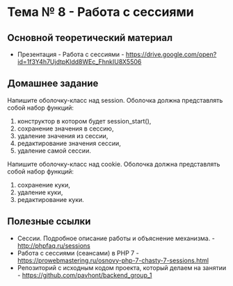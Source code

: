 # Тема № 8 - Работа с сессиями

## Основной теоретический материал

- Презентация - Работа с сессиями - https://drive.google.com/open?id=1f3Y4h7UjdtpKldd8WEc_FhnkIU8X5506

## Домашнее задание

Напишите оболочку-класс над session. Оболочка должна представлять собой набор функций:
1. конструктор в котором будет session_start(),
2. сохранение значения в сессию,
3. удаление значения из сессии,
4. редактирование значения сессии,
5. удаление самой сессии.

Напишите оболочку-класс над cookie. Оболочка должна представлять собой набор функций:
1. сохранение куки,
2. удаление куки,
3. редактирование куки.


## Полезные ссылки
- Сессии. Подробное описание работы и объяснение механизма. - http://phpfaq.ru/sessions
- Работа с сессиями (сеансами) в PHP 7 - https://prowebmastering.ru/osnovy-php-7-chasty-7-sessions.html
- Репозиторий с исходным кодом проекта, который делаем на занятии - https://github.com/pavhont/backend_group_1


